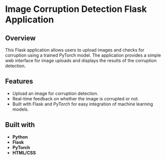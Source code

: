 # Image Corruption Detection Flask Application

## Overview

This Flask application allows users to upload images and checks for corruption using a trained PyTorch model. The application provides a simple web interface for image uploads and displays the results of the corruption detection.

## Features

- Upload an image for corruption detection.
- Real-time feedback on whether the image is corrupted or not.
- Built with Flask and PyTorch for easy integration of machine learning models.

## Built with

- **Python**
- **Flask**
- **PyTorch**
- **HTML/CSS**
